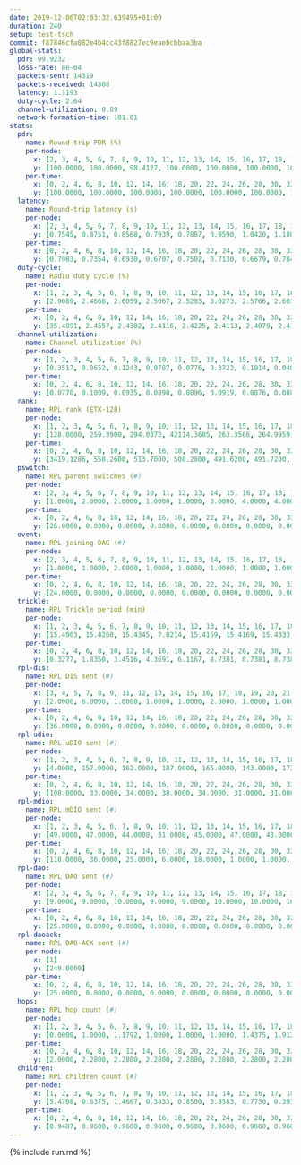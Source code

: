 ```yaml
---
date: 2019-12-06T02:03:32.639495+01:00
duration: 240
setup: test-tsch
commit: f87846cfa082e4b4cc43f8827ec9eaebcbbaa3ba
global-stats:
  pdr: 99.9232
  loss-rate: 8e-04
  packets-sent: 14319
  packets-received: 14308
  latency: 1.1193
  duty-cycle: 2.64
  channel-utilization: 0.09
  network-formation-time: 101.01
stats:
  pdr:
    name: Round-trip PDR (%)
    per-node:
      x: [2, 3, 4, 5, 6, 7, 8, 9, 10, 11, 12, 13, 14, 15, 16, 17, 18, 19, 20, 21, 22, 23, 24, 25]
      y: [100.0000, 100.0000, 98.4127, 100.0000, 100.0000, 100.0000, 100.0000, 100.0000, 100.0000, 99.8314, 100.0000, 100.0000, 100.0000, 100.0000, 100.0000, 100.0000, 100.0000, 100.0000, 100.0000, 100.0000, 100.0000, 100.0000, 100.0000, 100.0000]
    per-time:
      x: [0, 2, 4, 6, 8, 10, 12, 14, 16, 18, 20, 22, 24, 26, 28, 30, 32, 34, 36, 38, 40, 42, 44, 46, 48, 50, 52, 54, 56, 58, 60, 62, 64, 66, 68, 70, 72, 74, 76, 78, 80, 82, 84, 86, 88, 90, 92, 94, 96, 98, 100, 102, 104, 106, 108, 110, 112, 114, 116, 118, 120, 122, 124, 126, 128, 130, 132, 134, 136, 138, 140, 142, 144, 146, 148, 150, 152, 154, 156, 158, 160, 162, 164, 166, 168, 170, 172, 174, 176, 178, 180, 182, 184, 186, 188, 190, 192, 194, 196, 198, 200, 202, 204, 206, 208, 210, 212, 214, 216, 218, 220, 222, 224, 226, 228, 230, 232, 234, 236, 238, 240]
      y: [100.0000, 100.0000, 100.0000, 100.0000, 100.0000, 100.0000, 100.0000, 100.0000, 100.0000, 100.0000, 100.0000, 100.0000, 100.0000, 100.0000, 100.0000, 100.0000, 100.0000, 100.0000, 100.0000, 100.0000, 100.0000, 100.0000, 100.0000, 100.0000, 100.0000, 100.0000, 100.0000, 100.0000, 100.0000, 100.0000, 100.0000, 100.0000, 100.0000, 100.0000, 100.0000, 100.0000, 100.0000, 100.0000, 100.0000, 100.0000, 100.0000, 100.0000, 100.0000, 100.0000, 100.0000, 100.0000, 100.0000, 100.0000, 100.0000, 100.0000, 100.0000, 100.0000, 100.0000, 100.0000, 100.0000, 98.3333, 95.0000, 98.3333, 99.1667, 100.0000, 100.0000, 100.0000, 100.0000, 100.0000, 100.0000, 100.0000, 100.0000, 100.0000, 100.0000, 100.0000, 100.0000, 100.0000, 100.0000, 100.0000, 100.0000, 100.0000, 100.0000, 100.0000, 100.0000, 100.0000, 100.0000, 100.0000, 100.0000, 100.0000, 100.0000, 100.0000, 100.0000, 100.0000, 100.0000, 100.0000, 100.0000, 100.0000, 100.0000, 100.0000, 100.0000, 100.0000, 100.0000, 100.0000, 100.0000, 100.0000, 100.0000, 100.0000, 100.0000, 100.0000, 100.0000, 100.0000, 100.0000, 100.0000, 100.0000, 100.0000, 100.0000, 100.0000, 100.0000, 100.0000, 100.0000, 100.0000, 100.0000, 100.0000, 100.0000, 100.0000, null]
  latency:
    name: Round-trip latency (s)
    per-node:
      x: [2, 3, 4, 5, 6, 7, 8, 9, 10, 11, 12, 13, 14, 15, 16, 17, 18, 19, 20, 21, 22, 23, 24, 25]
      y: [0.7545, 0.8751, 0.8568, 0.7939, 0.7887, 0.9590, 1.0420, 1.1801, 0.8960, 1.1979, 0.9984, 0.9862, 1.2524, 1.1773, 1.0753, 1.1876, 1.3129, 1.2644, 1.2426, 1.3536, 1.3084, 1.4231, 1.4290, 1.4859]
    per-time:
      x: [0, 2, 4, 6, 8, 10, 12, 14, 16, 18, 20, 22, 24, 26, 28, 30, 32, 34, 36, 38, 40, 42, 44, 46, 48, 50, 52, 54, 56, 58, 60, 62, 64, 66, 68, 70, 72, 74, 76, 78, 80, 82, 84, 86, 88, 90, 92, 94, 96, 98, 100, 102, 104, 106, 108, 110, 112, 114, 116, 118, 120, 122, 124, 126, 128, 130, 132, 134, 136, 138, 140, 142, 144, 146, 148, 150, 152, 154, 156, 158, 160, 162, 164, 166, 168, 170, 172, 174, 176, 178, 180, 182, 184, 186, 188, 190, 192, 194, 196, 198, 200, 202, 204, 206, 208, 210, 212, 214, 216, 218, 220, 222, 224, 226, 228, 230, 232, 234, 236, 238, 240]
      y: [0.7983, 0.7354, 0.6930, 0.6707, 0.7502, 0.7130, 0.6679, 0.7849, 0.7967, 0.7100, 0.6944, 0.7028, 0.6334, 0.6419, 0.6395, 0.7176, 0.7255, 0.7059, 0.6365, 0.6966, 0.7258, 0.6686, 0.7523, 0.6532, 0.6561, 0.6654, 0.6234, 0.6216, 0.6598, 0.6800, 0.6583, 0.5995, 0.6893, 0.6352, 0.6430, 0.6946, 0.6954, 0.6415, 0.6543, 0.6061, 0.6056, 0.6578, 0.6529, 0.7098, 0.7082, 0.7207, 0.6766, 0.8000, 0.8069, 0.6717, 0.7028, 0.7210, 0.6986, 1.0048, 0.9671, 0.9103, 0.8442, 0.7773, 0.8119, 1.2207, 1.5189, 1.2526, 1.0110, 0.9686, 0.8560, 1.2009, 1.5939, 1.5321, 1.3674, 1.1536, 1.0051, 1.2052, 1.6230, 1.6383, 1.5719, 1.5455, 1.3705, 1.4278, 1.5835, 1.6342, 1.6330, 1.6812, 1.6375, 1.6818, 1.6193, 1.6811, 1.6094, 1.6009, 1.6172, 1.5953, 1.6500, 1.6431, 1.6071, 1.6549, 1.6148, 1.5734, 1.6143, 1.6372, 1.6054, 1.6010, 1.5900, 1.5827, 1.6222, 1.5606, 1.6083, 1.5866, 1.6111, 1.5630, 1.5564, 1.6439, 1.6143, 1.5753, 1.6164, 1.5720, 1.6144, 1.6087, 1.5893, 1.6289, 1.6242, 1.6829, null]
  duty-cycle:
    name: Radio duty cycle (%)
    per-node:
      x: [1, 2, 3, 4, 5, 6, 7, 8, 9, 10, 11, 12, 13, 14, 15, 16, 17, 18, 19, 20, 21, 22, 23, 24, 25]
      y: [2.9089, 2.4668, 2.6059, 2.5067, 2.5283, 3.0273, 2.5766, 2.6019, 2.5855, 2.4820, 2.5500, 2.5908, 2.6489, 2.7874, 2.6509, 2.8311, 2.5301, 2.6991, 2.7631, 2.7534, 2.6912, 2.7302, 2.8318, 2.8419, 2.7896]
    per-time:
      x: [0, 2, 4, 6, 8, 10, 12, 14, 16, 18, 20, 22, 24, 26, 28, 30, 32, 34, 36, 38, 40, 42, 44, 46, 48, 50, 52, 54, 56, 58, 60, 62, 64, 66, 68, 70, 72, 74, 76, 78, 80, 82, 84, 86, 88, 90, 92, 94, 96, 98, 100, 102, 104, 106, 108, 110, 112, 114, 116, 118, 120, 122, 124, 126, 128, 130, 132, 134, 136, 138, 140, 142, 144, 146, 148, 150, 152, 154, 156, 158, 160, 162, 164, 166, 168, 170, 172, 174, 176, 178, 180, 182, 184, 186, 188, 190, 192, 194, 196, 198, 200, 202, 204, 206, 208, 210, 212, 214, 216, 218, 220, 222, 224, 226, 228, 230, 232, 234, 236, 238, 240]
      y: [35.4891, 2.4557, 2.4302, 2.4116, 2.4225, 2.4113, 2.4079, 2.4112, 2.4232, 2.4232, 2.4105, 2.4049, 2.4032, 2.3989, 2.4222, 2.4103, 2.4051, 2.4109, 2.4017, 2.3899, 2.4141, 2.4107, 2.4134, 2.4180, 2.4009, 2.4067, 2.3942, 2.3992, 2.3960, 2.4155, 2.3983, 2.4088, 2.3921, 2.4074, 2.4039, 2.3987, 2.4000, 2.3920, 2.3842, 2.3989, 2.4023, 2.4059, 2.3957, 2.4087, 2.4006, 2.3977, 2.3923, 2.3946, 2.3984, 2.4087, 2.3929, 2.3900, 2.3844, 2.3954, 2.3870, 2.5423, 2.4029, 2.6655, 2.3583, 2.4141, 2.3922, 2.3789, 2.3897, 2.3688, 2.3784, 2.3925, 2.3855, 2.4094, 2.3929, 2.3954, 2.3907, 2.3999, 2.3901, 2.3967, 2.4058, 2.3951, 2.3940, 2.3924, 2.3962, 2.3921, 2.3939, 2.4015, 2.4289, 2.3821, 2.3970, 2.4009, 2.3952, 2.4102, 2.4103, 2.4022, 2.4022, 2.4059, 2.4032, 2.4088, 2.4156, 2.4019, 2.4065, 2.3988, 2.3990, 2.4039, 2.4108, 2.3996, 2.3910, 2.3845, 2.3897, 2.3932, 2.3902, 2.3937, 2.4022, 2.3920, 2.4033, 2.4005, 2.3965, 2.4092, 2.3852, 2.3890, 2.4039, 2.3907, 2.3841, 2.4002, null]
  channel-utilization:
    name: Channel utilization (%)
    per-node:
      x: [1, 2, 3, 4, 5, 6, 7, 8, 9, 10, 11, 12, 13, 14, 15, 16, 17, 18, 19, 20, 21, 22, 23, 24, 25]
      y: [0.3517, 0.0652, 0.1243, 0.0787, 0.0776, 0.3722, 0.1014, 0.0486, 0.0382, 0.0491, 0.0322, 0.0764, 0.1081, 0.0315, 0.0562, 0.1805, 0.0467, 0.0958, 0.0324, 0.0437, 0.0373, 0.0589, 0.0332, 0.0312, 0.0331]
    per-time:
      x: [0, 2, 4, 6, 8, 10, 12, 14, 16, 18, 20, 22, 24, 26, 28, 30, 32, 34, 36, 38, 40, 42, 44, 46, 48, 50, 52, 54, 56, 58, 60, 62, 64, 66, 68, 70, 72, 74, 76, 78, 80, 82, 84, 86, 88, 90, 92, 94, 96, 98, 100, 102, 104, 106, 108, 110, 112, 114, 116, 118, 120, 122, 124, 126, 128, 130, 132, 134, 136, 138, 140, 142, 144, 146, 148, 150, 152, 154, 156, 158, 160, 162, 164, 166, 168, 170, 172, 174, 176, 178, 180, 182, 184, 186, 188, 190, 192, 194, 196, 198, 200, 202, 204, 206, 208, 210, 212, 214, 216, 218, 220, 222, 224, 226, 228, 230, 232, 234, 236, 238, 240]
      y: [0.0770, 0.1009, 0.0935, 0.0898, 0.0896, 0.0919, 0.0876, 0.0881, 0.0933, 0.0951, 0.0913, 0.0890, 0.0870, 0.0848, 0.0947, 0.0895, 0.0875, 0.0907, 0.0888, 0.0808, 0.0946, 0.0905, 0.0926, 0.0905, 0.0849, 0.0878, 0.0841, 0.0858, 0.0851, 0.0952, 0.0854, 0.0877, 0.0817, 0.0927, 0.0839, 0.0848, 0.0852, 0.0835, 0.0803, 0.0867, 0.0858, 0.0893, 0.0841, 0.0899, 0.0893, 0.0843, 0.0864, 0.0848, 0.0874, 0.0915, 0.0811, 0.0837, 0.0804, 0.0864, 0.0846, 0.2149, 0.0852, 0.0326, 0.0407, 0.0884, 0.0823, 0.0780, 0.0826, 0.0751, 0.0800, 0.0828, 0.0817, 0.0918, 0.0836, 0.0849, 0.0832, 0.0880, 0.0825, 0.0842, 0.0920, 0.0834, 0.0858, 0.0825, 0.0868, 0.0845, 0.0855, 0.0887, 0.1061, 0.0774, 0.0875, 0.0894, 0.0877, 0.0913, 0.0903, 0.0865, 0.0874, 0.0879, 0.0898, 0.0894, 0.0902, 0.0871, 0.0897, 0.0878, 0.0867, 0.0904, 0.0871, 0.0861, 0.0837, 0.0802, 0.0822, 0.0844, 0.0823, 0.0827, 0.0869, 0.0838, 0.0898, 0.0865, 0.0842, 0.0909, 0.0799, 0.0829, 0.0890, 0.0813, 0.0819, 0.0881, null]
  rank:
    name: RPL rank (ETX-128)
    per-node:
      x: [1, 2, 3, 4, 5, 6, 7, 8, 9, 10, 11, 12, 13, 14, 15, 16, 17, 18, 19, 20, 21, 22, 23, 24, 25]
      y: [128.0000, 259.3900, 294.0372, 42114.3685, 263.3568, 264.9959, 344.9959, 411.2705, 507.1885, 400.4647, 544.1673, 407.7409, 413.2428, 581.8929, 734.4016, 443.7884, 477.9224, 550.8730, 558.4713, 597.4959, 855.8838, 852.4815, 683.3699, 678.5353, 679.0576]
    per-time:
      x: [0, 2, 4, 6, 8, 10, 12, 14, 16, 18, 20, 22, 24, 26, 28, 30, 32, 34, 36, 38, 40, 42, 44, 46, 48, 50, 52, 54, 56, 58, 60, 62, 64, 66, 68, 70, 72, 74, 76, 78, 80, 82, 84, 86, 88, 90, 92, 94, 96, 98, 100, 102, 104, 106, 108, 110, 112, 114, 116, 118, 120, 122, 124, 126, 128, 130, 132, 134, 136, 138, 140, 142, 144, 146, 148, 150, 152, 154, 156, 158, 160, 162, 164, 166, 168, 170, 172, 174, 176, 178, 180, 182, 184, 186, 188, 190, 192, 194, 196, 198, 200, 202, 204, 206, 208, 210, 212, 214, 216, 218, 220, 222, 224, 226, 228, 230, 232, 234, 236, 238, 240]
      y: [3419.1286, 558.2600, 513.7000, 508.2800, 491.6200, 491.7200, 485.5200, 485.4600, 482.7000, 486.2885, 475.3725, 473.0000, 477.3725, 476.2745, 469.7400, 469.7400, 470.4200, 472.0400, 470.1000, 469.3600, 478.8431, 464.5192, 461.8600, 459.6400, 458.5800, 460.6078, 454.1400, 454.1600, 456.0000, 458.6200, 460.0000, 464.1887, 452.5294, 453.9200, 455.8800, 455.5600, 457.5490, 456.1400, 461.0000, 451.8600, 449.3400, 450.0000, 452.4400, 453.1200, 457.0000, 456.1538, 450.4400, 463.1154, 455.0600, 454.2200, 453.3600, 455.8846, 456.0577, 444.4400, 445.1000, 318.9533, 24742.7605, 59652.3819, 58577.1572, 429.9804, 437.2800, 433.8400, 432.0000, 435.3800, 433.1731, 428.2600, 431.1000, 438.4808, 431.7400, 433.7200, 433.3600, 431.6275, 431.8200, 432.0800, 437.9020, 439.7800, 435.8400, 435.1400, 434.1600, 435.1569, 430.4800, 432.0800, 470.1698, 464.9000, 477.4706, 479.5600, 487.0400, 472.0357, 464.2800, 462.3333, 457.8800, 456.7843, 458.0800, 460.7800, 460.2200, 456.2157, 451.9412, 452.4600, 440.2642, 441.9200, 442.0000, 439.9200, 435.5400, 435.4000, 436.3000, 435.7600, 436.3600, 435.5600, 436.6731, 436.7400, 439.8200, 442.7255, 443.7647, 443.8235, 443.0000, 444.2745, 440.0200, 439.7400, 442.3529, 434.8200, 256.0000]
  pswitch:
    name: RPL parent switches (#)
    per-node:
      x: [2, 3, 4, 5, 6, 7, 8, 9, 10, 11, 12, 13, 14, 15, 16, 17, 18, 19, 20, 21, 22, 23, 24, 25]
      y: [1.0000, 2.0000, 2.0000, 1.0000, 1.0000, 3.0000, 4.0000, 4.0000, 1.0000, 5.0000, 7.0000, 3.0000, 13.0000, 4.0000, 1.0000, 5.0000, 4.0000, 5.0000, 7.0000, 1.0000, 3.0000, 7.0000, 2.0000, 4.0000]
    per-time:
      x: [0, 2, 4, 6, 8, 10, 12, 14, 16, 18, 20, 22, 24, 26, 28, 30, 32, 34, 36, 38, 40, 42, 44, 46, 48, 50, 52, 54, 56, 58, 60, 62, 64, 66, 68, 70, 72, 74, 76, 78, 80, 82, 84, 86, 88, 90, 92, 94, 96, 98, 100, 102, 104, 106, 108, 110, 112, 114, 116, 118, 120, 122, 124, 126, 128, 130, 132, 134, 136, 138, 140, 142, 144, 146, 148, 150, 152, 154, 156, 158, 160, 162, 164, 166, 168, 170, 172, 174, 176, 178, 180, 182, 184, 186, 188, 190, 192, 194, 196, 198, 200, 202, 204, 206, 208, 210, 212, 214, 216, 218, 220, 222, 224, 226, 228, 230, 232, 234, 236, 238]
      y: [26.0000, 0.0000, 0.0000, 0.0000, 0.0000, 0.0000, 0.0000, 0.0000, 0.0000, 2.0000, 1.0000, 0.0000, 1.0000, 1.0000, 0.0000, 0.0000, 0.0000, 0.0000, 0.0000, 0.0000, 1.0000, 2.0000, 0.0000, 0.0000, 0.0000, 1.0000, 0.0000, 0.0000, 0.0000, 0.0000, 0.0000, 3.0000, 1.0000, 0.0000, 0.0000, 0.0000, 1.0000, 0.0000, 4.0000, 0.0000, 0.0000, 0.0000, 0.0000, 0.0000, 0.0000, 2.0000, 0.0000, 2.0000, 0.0000, 0.0000, 0.0000, 2.0000, 2.0000, 0.0000, 0.0000, 0.0000, 2.0000, 1.0000, 3.0000, 1.0000, 0.0000, 0.0000, 0.0000, 0.0000, 2.0000, 0.0000, 0.0000, 2.0000, 0.0000, 0.0000, 0.0000, 1.0000, 0.0000, 0.0000, 1.0000, 0.0000, 0.0000, 0.0000, 0.0000, 1.0000, 0.0000, 0.0000, 3.0000, 0.0000, 1.0000, 0.0000, 0.0000, 6.0000, 0.0000, 1.0000, 0.0000, 1.0000, 0.0000, 0.0000, 0.0000, 1.0000, 1.0000, 0.0000, 3.0000, 0.0000, 0.0000, 0.0000, 0.0000, 0.0000, 0.0000, 0.0000, 0.0000, 0.0000, 2.0000, 0.0000, 0.0000, 1.0000, 1.0000, 1.0000, 0.0000, 1.0000, 0.0000, 0.0000, 1.0000, 0.0000]
  event:
    name: RPL joining DAG (#)
    per-node:
      x: [2, 3, 4, 5, 6, 7, 8, 9, 10, 11, 12, 13, 14, 15, 16, 17, 18, 19, 20, 21, 22, 23, 24, 25]
      y: [1.0000, 1.0000, 2.0000, 1.0000, 1.0000, 1.0000, 1.0000, 1.0000, 1.0000, 1.0000, 1.0000, 1.0000, 1.0000, 1.0000, 1.0000, 1.0000, 1.0000, 1.0000, 1.0000, 1.0000, 1.0000, 1.0000, 1.0000, 1.0000]
    per-time:
      x: [0, 2, 4, 6, 8, 10, 12, 14, 16, 18, 20, 22, 24, 26, 28, 30, 32, 34, 36, 38, 40, 42, 44, 46, 48, 50, 52, 54, 56, 58, 60, 62, 64, 66, 68, 70, 72, 74, 76, 78, 80, 82, 84, 86, 88, 90, 92, 94, 96, 98, 100, 102, 104, 106, 108, 110, 112, 114, 116, 118]
      y: [24.0000, 0.0000, 0.0000, 0.0000, 0.0000, 0.0000, 0.0000, 0.0000, 0.0000, 0.0000, 0.0000, 0.0000, 0.0000, 0.0000, 0.0000, 0.0000, 0.0000, 0.0000, 0.0000, 0.0000, 0.0000, 0.0000, 0.0000, 0.0000, 0.0000, 0.0000, 0.0000, 0.0000, 0.0000, 0.0000, 0.0000, 0.0000, 0.0000, 0.0000, 0.0000, 0.0000, 0.0000, 0.0000, 0.0000, 0.0000, 0.0000, 0.0000, 0.0000, 0.0000, 0.0000, 0.0000, 0.0000, 0.0000, 0.0000, 0.0000, 0.0000, 0.0000, 0.0000, 0.0000, 0.0000, 0.0000, 0.0000, 0.0000, 0.0000, 1.0000]
  trickle:
    name: RPL Trickle period (min)
    per-node:
      x: [1, 2, 3, 4, 5, 6, 7, 8, 9, 10, 11, 12, 13, 14, 15, 16, 17, 18, 19, 20, 21, 22, 23, 24, 25]
      y: [15.4903, 15.4260, 15.4345, 7.0214, 15.4169, 15.4169, 15.4333, 15.3656, 15.7377, 15.4169, 15.6874, 15.7030, 15.6637, 16.6159, 15.4378, 16.5234, 16.4698, 16.5340, 16.5877, 16.6127, 16.5222, 16.5301, 16.5938, 16.5392, 16.5840]
    per-time:
      x: [0, 2, 4, 6, 8, 10, 12, 14, 16, 18, 20, 22, 24, 26, 28, 30, 32, 34, 36, 38, 40, 42, 44, 46, 48, 50, 52, 54, 56, 58, 60, 62, 64, 66, 68, 70, 72, 74, 76, 78, 80, 82, 84, 86, 88, 90, 92, 94, 96, 98, 100, 102, 104, 106, 108, 110, 112, 114, 116, 118, 120, 122, 124, 126, 128, 130, 132, 134, 136, 138, 140, 142, 144, 146, 148, 150, 152, 154, 156, 158, 160, 162, 164, 166, 168, 170, 172, 174, 176, 178, 180, 182, 184, 186, 188, 190, 192, 194, 196, 198, 200, 202, 204, 206, 208, 210, 212, 214, 216, 218, 220, 222, 224, 226, 228, 230, 232, 234, 236, 238, 240]
      y: [0.3277, 1.8350, 3.4516, 4.3691, 6.1167, 8.7381, 8.7381, 8.7381, 8.7381, 17.3082, 17.4763, 17.4763, 17.4763, 17.4763, 17.4763, 17.4763, 17.4763, 17.4763, 17.4763, 17.4763, 17.4763, 17.4763, 17.4763, 17.4763, 17.4763, 17.4763, 17.4763, 17.4763, 17.4763, 17.4763, 17.4763, 17.4763, 17.4763, 17.4763, 17.4763, 17.4763, 17.4763, 17.4763, 17.4763, 17.4763, 17.4763, 17.4763, 17.4763, 17.4763, 17.4763, 17.4763, 17.4763, 17.4763, 17.4763, 17.4763, 17.4763, 17.4763, 17.4763, 17.4763, 17.4763, 17.4763, 10.7693, 2.0767, 3.1062, 8.6538, 9.6338, 10.3547, 10.8353, 12.4955, 12.6031, 12.7577, 13.8063, 17.1402, 17.4763, 17.4763, 17.4763, 17.4763, 17.4763, 17.4763, 17.4763, 17.4763, 17.4763, 17.4763, 17.4763, 17.4763, 17.4763, 17.4763, 17.4763, 17.4763, 17.4763, 17.4763, 17.4763, 17.4763, 17.4763, 17.4763, 17.4763, 17.4763, 17.4763, 17.4763, 17.4763, 17.4763, 17.4763, 17.4763, 17.4763, 17.4763, 17.4763, 17.4763, 17.4763, 17.4763, 17.4763, 17.4763, 17.4763, 17.4763, 17.4763, 17.4763, 17.4763, 17.4763, 17.4763, 17.4763, 17.4763, 17.4763, 17.4763, 17.4763, 17.4763, 17.4763, 17.4763]
  rpl-dis:
    name: RPL DIS sent (#)
    per-node:
      x: [3, 4, 5, 7, 8, 9, 11, 12, 13, 14, 15, 16, 17, 18, 19, 20, 21, 22, 23, 24, 25]
      y: [2.0000, 6.0000, 1.0000, 1.0000, 1.0000, 2.0000, 1.0000, 1.0000, 2.0000, 2.0000, 2.0000, 2.0000, 1.0000, 1.0000, 3.0000, 3.0000, 2.0000, 1.0000, 2.0000, 2.0000, 3.0000]
    per-time:
      x: [0, 2, 4, 6, 8, 10, 12, 14, 16, 18, 20, 22, 24, 26, 28, 30, 32, 34, 36, 38, 40, 42, 44, 46, 48, 50, 52, 54, 56, 58, 60, 62, 64, 66, 68, 70, 72, 74, 76, 78, 80, 82, 84, 86, 88, 90, 92, 94, 96, 98, 100, 102, 104, 106, 108, 110, 112, 114, 116]
      y: [36.0000, 0.0000, 0.0000, 0.0000, 0.0000, 0.0000, 0.0000, 0.0000, 0.0000, 0.0000, 0.0000, 0.0000, 0.0000, 0.0000, 0.0000, 0.0000, 0.0000, 0.0000, 0.0000, 0.0000, 0.0000, 0.0000, 0.0000, 0.0000, 0.0000, 0.0000, 0.0000, 0.0000, 0.0000, 0.0000, 0.0000, 0.0000, 0.0000, 0.0000, 0.0000, 0.0000, 0.0000, 0.0000, 0.0000, 0.0000, 0.0000, 0.0000, 0.0000, 0.0000, 0.0000, 0.0000, 0.0000, 0.0000, 0.0000, 0.0000, 0.0000, 0.0000, 0.0000, 0.0000, 0.0000, 0.0000, 2.0000, 2.0000, 1.0000]
  rpl-udio:
    name: RPL uDIO sent (#)
    per-node:
      x: [1, 2, 3, 4, 5, 6, 7, 8, 9, 10, 11, 12, 13, 14, 15, 16, 17, 18, 19, 20, 21, 22, 23, 24, 25]
      y: [4.0000, 157.0000, 162.0000, 187.0000, 165.0000, 143.0000, 172.0000, 169.0000, 163.0000, 169.0000, 168.0000, 158.0000, 158.0000, 173.0000, 178.0000, 158.0000, 171.0000, 163.0000, 167.0000, 163.0000, 164.0000, 169.0000, 168.0000, 168.0000, 165.0000]
    per-time:
      x: [0, 2, 4, 6, 8, 10, 12, 14, 16, 18, 20, 22, 24, 26, 28, 30, 32, 34, 36, 38, 40, 42, 44, 46, 48, 50, 52, 54, 56, 58, 60, 62, 64, 66, 68, 70, 72, 74, 76, 78, 80, 82, 84, 86, 88, 90, 92, 94, 96, 98, 100, 102, 104, 106, 108, 110, 112, 114, 116, 118, 120, 122, 124, 126, 128, 130, 132, 134, 136, 138, 140, 142, 144, 146, 148, 150, 152, 154, 156, 158, 160, 162, 164, 166, 168, 170, 172, 174, 176, 178, 180, 182, 184, 186, 188, 190, 192, 194, 196, 198, 200, 202, 204, 206, 208, 210, 212, 214, 216, 218, 220, 222, 224, 226, 228, 230, 232, 234, 236, 238, 240]
      y: [108.0000, 33.0000, 34.0000, 38.0000, 34.0000, 31.0000, 31.0000, 34.0000, 33.0000, 36.0000, 33.0000, 33.0000, 35.0000, 33.0000, 35.0000, 30.0000, 32.0000, 34.0000, 32.0000, 32.0000, 35.0000, 32.0000, 34.0000, 32.0000, 35.0000, 34.0000, 27.0000, 30.0000, 27.0000, 36.0000, 35.0000, 31.0000, 34.0000, 32.0000, 31.0000, 33.0000, 33.0000, 29.0000, 33.0000, 34.0000, 33.0000, 32.0000, 31.0000, 33.0000, 30.0000, 30.0000, 29.0000, 38.0000, 32.0000, 35.0000, 30.0000, 30.0000, 27.0000, 31.0000, 32.0000, 38.0000, 41.0000, 32.0000, 36.0000, 37.0000, 31.0000, 30.0000, 34.0000, 29.0000, 36.0000, 30.0000, 33.0000, 32.0000, 35.0000, 33.0000, 30.0000, 31.0000, 29.0000, 32.0000, 34.0000, 31.0000, 33.0000, 30.0000, 36.0000, 35.0000, 27.0000, 30.0000, 44.0000, 31.0000, 34.0000, 34.0000, 28.0000, 32.0000, 31.0000, 32.0000, 38.0000, 29.0000, 32.0000, 35.0000, 31.0000, 32.0000, 33.0000, 33.0000, 32.0000, 35.0000, 33.0000, 31.0000, 33.0000, 32.0000, 28.0000, 31.0000, 32.0000, 35.0000, 30.0000, 30.0000, 32.0000, 33.0000, 32.0000, 33.0000, 36.0000, 33.0000, 31.0000, 30.0000, 30.0000, 32.0000, 3.0000]
  rpl-mdio:
    name: RPL mDIO sent (#)
    per-node:
      x: [1, 2, 3, 4, 5, 6, 7, 8, 9, 10, 11, 12, 13, 14, 15, 16, 17, 18, 19, 20, 21, 22, 23, 24, 25]
      y: [49.0000, 47.0000, 44.0000, 31.0000, 45.0000, 47.0000, 43.0000, 46.0000, 27.0000, 44.0000, 27.0000, 30.0000, 33.0000, 20.0000, 39.0000, 24.0000, 24.0000, 23.0000, 20.0000, 21.0000, 21.0000, 22.0000, 20.0000, 20.0000, 20.0000]
    per-time:
      x: [0, 2, 4, 6, 8, 10, 12, 14, 16, 18, 20, 22, 24, 26, 28, 30, 32, 34, 36, 38, 40, 42, 44, 46, 48, 50, 52, 54, 56, 58, 60, 62, 64, 66, 68, 70, 72, 74, 76, 78, 80, 82, 84, 86, 88, 90, 92, 94, 96, 98, 100, 102, 104, 106, 108, 110, 112, 114, 116, 118, 120, 122, 124, 126, 128, 130, 132, 134, 136, 138, 140, 142, 144, 146, 148, 150, 152, 154, 156, 158, 160, 162, 164, 166, 168, 170, 172, 174, 176, 178, 180, 182, 184, 186, 188, 190, 192, 194, 196, 198, 200, 202, 204, 206, 208, 210, 212, 214, 216, 218, 220, 222, 224, 226, 228, 230, 232, 234, 236, 238]
      y: [118.0000, 36.0000, 25.0000, 6.0000, 18.0000, 1.0000, 1.0000, 12.0000, 10.0000, 2.0000, 0.0000, 0.0000, 0.0000, 3.0000, 9.0000, 6.0000, 3.0000, 4.0000, 0.0000, 0.0000, 0.0000, 0.0000, 5.0000, 8.0000, 4.0000, 7.0000, 1.0000, 0.0000, 0.0000, 0.0000, 1.0000, 9.0000, 5.0000, 5.0000, 2.0000, 3.0000, 0.0000, 0.0000, 0.0000, 1.0000, 8.0000, 6.0000, 4.0000, 5.0000, 1.0000, 0.0000, 0.0000, 0.0000, 4.0000, 3.0000, 6.0000, 4.0000, 8.0000, 0.0000, 0.0000, 1.0000, 25.0000, 105.0000, 78.0000, 28.0000, 13.0000, 8.0000, 9.0000, 1.0000, 2.0000, 6.0000, 6.0000, 6.0000, 2.0000, 1.0000, 3.0000, 0.0000, 3.0000, 5.0000, 2.0000, 5.0000, 2.0000, 3.0000, 4.0000, 1.0000, 3.0000, 4.0000, 4.0000, 5.0000, 3.0000, 0.0000, 3.0000, 2.0000, 3.0000, 4.0000, 1.0000, 3.0000, 3.0000, 3.0000, 4.0000, 2.0000, 2.0000, 1.0000, 6.0000, 5.0000, 1.0000, 4.0000, 2.0000, 2.0000, 3.0000, 1.0000, 1.0000, 2.0000, 4.0000, 3.0000, 7.0000, 4.0000, 3.0000, 1.0000, 0.0000, 0.0000, 4.0000, 7.0000, 0.0000, 4.0000]
  rpl-dao:
    name: RPL DAO sent (#)
    per-node:
      x: [2, 3, 4, 5, 6, 7, 8, 9, 10, 11, 12, 13, 14, 15, 16, 17, 18, 19, 20, 21, 22, 23, 24, 25]
      y: [9.0000, 9.0000, 10.0000, 9.0000, 9.0000, 10.0000, 10.0000, 10.0000, 9.0000, 12.0000, 11.0000, 10.0000, 16.0000, 10.0000, 9.0000, 11.0000, 11.0000, 11.0000, 13.0000, 9.0000, 10.0000, 12.0000, 10.0000, 10.0000]
    per-time:
      x: [0, 2, 4, 6, 8, 10, 12, 14, 16, 18, 20, 22, 24, 26, 28, 30, 32, 34, 36, 38, 40, 42, 44, 46, 48, 50, 52, 54, 56, 58, 60, 62, 64, 66, 68, 70, 72, 74, 76, 78, 80, 82, 84, 86, 88, 90, 92, 94, 96, 98, 100, 102, 104, 106, 108, 110, 112, 114, 116, 118, 120, 122, 124, 126, 128, 130, 132, 134, 136, 138, 140, 142, 144, 146, 148, 150, 152, 154, 156, 158, 160, 162, 164, 166, 168, 170, 172, 174, 176, 178, 180, 182, 184, 186, 188, 190, 192, 194, 196, 198, 200, 202, 204, 206, 208, 210, 212, 214, 216, 218, 220, 222, 224, 226, 228, 230, 232, 234, 236, 238]
      y: [25.0000, 0.0000, 0.0000, 0.0000, 0.0000, 0.0000, 0.0000, 0.0000, 0.0000, 2.0000, 1.0000, 0.0000, 1.0000, 1.0000, 18.0000, 2.0000, 0.0000, 0.0000, 0.0000, 0.0000, 1.0000, 2.0000, 0.0000, 0.0000, 1.0000, 1.0000, 0.0000, 2.0000, 14.0000, 3.0000, 0.0000, 3.0000, 1.0000, 0.0000, 0.0000, 2.0000, 1.0000, 0.0000, 4.0000, 1.0000, 1.0000, 1.0000, 5.0000, 5.0000, 1.0000, 4.0000, 1.0000, 2.0000, 0.0000, 1.0000, 2.0000, 2.0000, 3.0000, 2.0000, 0.0000, 2.0000, 3.0000, 9.0000, 2.0000, 1.0000, 1.0000, 1.0000, 0.0000, 1.0000, 3.0000, 3.0000, 1.0000, 5.0000, 0.0000, 0.0000, 1.0000, 9.0000, 2.0000, 1.0000, 1.0000, 0.0000, 0.0000, 0.0000, 2.0000, 2.0000, 1.0000, 4.0000, 4.0000, 0.0000, 2.0000, 6.0000, 3.0000, 7.0000, 1.0000, 1.0000, 0.0000, 1.0000, 2.0000, 1.0000, 0.0000, 3.0000, 3.0000, 0.0000, 4.0000, 2.0000, 4.0000, 5.0000, 0.0000, 2.0000, 0.0000, 0.0000, 1.0000, 1.0000, 2.0000, 1.0000, 2.0000, 2.0000, 4.0000, 4.0000, 3.0000, 5.0000, 1.0000, 1.0000, 1.0000, 0.0000]
  rpl-daoack:
    name: RPL DAO-ACK sent (#)
    per-node:
      x: [1]
      y: [249.0000]
    per-time:
      x: [0, 2, 4, 6, 8, 10, 12, 14, 16, 18, 20, 22, 24, 26, 28, 30, 32, 34, 36, 38, 40, 42, 44, 46, 48, 50, 52, 54, 56, 58, 60, 62, 64, 66, 68, 70, 72, 74, 76, 78, 80, 82, 84, 86, 88, 90, 92, 94, 96, 98, 100, 102, 104, 106, 108, 110, 112, 114, 116, 118, 120, 122, 124, 126, 128, 130, 132, 134, 136, 138, 140, 142, 144, 146, 148, 150, 152, 154, 156, 158, 160, 162, 164, 166, 168, 170, 172, 174, 176, 178, 180, 182, 184, 186, 188, 190, 192, 194, 196, 198, 200, 202, 204, 206, 208, 210, 212, 214, 216, 218, 220, 222, 224, 226, 228, 230, 232, 234, 236, 238]
      y: [25.0000, 0.0000, 0.0000, 0.0000, 0.0000, 0.0000, 0.0000, 0.0000, 0.0000, 2.0000, 1.0000, 0.0000, 1.0000, 1.0000, 18.0000, 2.0000, 0.0000, 0.0000, 0.0000, 0.0000, 1.0000, 2.0000, 0.0000, 0.0000, 1.0000, 1.0000, 0.0000, 2.0000, 14.0000, 3.0000, 0.0000, 3.0000, 1.0000, 0.0000, 0.0000, 2.0000, 1.0000, 0.0000, 4.0000, 1.0000, 1.0000, 1.0000, 5.0000, 5.0000, 1.0000, 4.0000, 1.0000, 2.0000, 0.0000, 1.0000, 2.0000, 2.0000, 3.0000, 2.0000, 0.0000, 2.0000, 3.0000, 9.0000, 2.0000, 1.0000, 1.0000, 1.0000, 0.0000, 1.0000, 3.0000, 3.0000, 1.0000, 4.0000, 0.0000, 0.0000, 1.0000, 9.0000, 2.0000, 1.0000, 1.0000, 0.0000, 0.0000, 0.0000, 2.0000, 2.0000, 1.0000, 4.0000, 4.0000, 0.0000, 2.0000, 6.0000, 3.0000, 7.0000, 1.0000, 1.0000, 0.0000, 1.0000, 2.0000, 1.0000, 0.0000, 3.0000, 3.0000, 0.0000, 4.0000, 2.0000, 4.0000, 5.0000, 0.0000, 2.0000, 0.0000, 0.0000, 1.0000, 1.0000, 2.0000, 1.0000, 2.0000, 2.0000, 4.0000, 4.0000, 3.0000, 5.0000, 1.0000, 1.0000, 1.0000, 0.0000]
  hops:
    name: RPL hop count (#)
    per-node:
      x: [1, 2, 3, 4, 5, 6, 7, 8, 9, 10, 11, 12, 13, 14, 15, 16, 17, 18, 19, 20, 21, 22, 23, 24, 25]
      y: [0.0000, 1.0000, 1.1792, 1.0000, 1.0000, 1.0000, 1.4375, 1.9125, 2.6208, 2.0000, 3.0000, 2.0000, 2.0000, 3.0251, 2.0921, 2.0000, 2.0917, 2.9205, 3.0669, 3.1046, 3.0000, 3.0000, 3.9205, 3.9205, 3.9205]
    per-time:
      x: [0, 2, 4, 6, 8, 10, 12, 14, 16, 18, 20, 22, 24, 26, 28, 30, 32, 34, 36, 38, 40, 42, 44, 46, 48, 50, 52, 54, 56, 58, 60, 62, 64, 66, 68, 70, 72, 74, 76, 78, 80, 82, 84, 86, 88, 90, 92, 94, 96, 98, 100, 102, 104, 106, 108, 110, 112, 114, 116, 118, 120, 122, 124, 126, 128, 130, 132, 134, 136, 138, 140, 142, 144, 146, 148, 150, 152, 154, 156, 158, 160, 162, 164, 166, 168, 170, 172, 174, 176, 178, 180, 182, 184, 186, 188, 190, 192, 194, 196, 198, 200, 202, 204, 206, 208, 210, 212, 214, 216, 218, 220, 222, 224, 226, 228, 230, 232, 234, 236, 238]
      y: [2.0000, 2.2800, 2.2800, 2.2800, 2.2800, 2.2800, 2.2800, 2.2800, 2.2800, 2.2800, 2.3000, 2.3200, 2.3200, 2.2800, 2.2800, 2.2800, 2.2800, 2.2800, 2.2800, 2.2800, 2.2800, 2.2600, 2.2400, 2.2400, 2.2400, 2.2400, 2.2400, 2.2400, 2.2400, 2.2400, 2.2400, 2.2400, 2.2400, 2.2400, 2.2400, 2.2400, 2.2400, 2.2400, 2.2400, 2.2400, 2.2400, 2.2400, 2.2400, 2.2400, 2.2400, 2.2400, 2.2400, 2.2400, 2.2400, 2.2400, 2.2400, 2.2400, 2.2400, 2.2400, 2.2400, 2.2400, 2.2400, 2.2400, 2.0400, 2.0800, 2.0800, 2.0800, 2.0800, 2.0800, 2.0800, 2.0800, 2.0800, 2.1800, 2.2800, 2.2800, 2.2800, 2.2800, 2.2800, 2.2800, 2.2600, 2.2400, 2.2400, 2.2400, 2.2400, 2.2400, 2.2400, 2.2400, 2.2400, 2.2400, 2.2400, 2.2400, 2.2400, 2.4000, 2.4000, 2.4000, 2.4000, 2.3600, 2.3600, 2.3600, 2.3600, 2.3200, 2.3200, 2.3200, 2.2400, 2.2400, 2.2400, 2.2400, 2.2400, 2.2400, 2.2400, 2.2400, 2.2400, 2.2400, 2.2400, 2.2400, 2.2400, 2.2400, 2.2400, 2.2400, 2.2400, 2.2400, 2.2400, 2.2400, 2.2400, 2.2400]
  children:
    name: RPL children count (#)
    per-node:
      x: [1, 2, 3, 4, 5, 6, 7, 8, 9, 10, 11, 12, 13, 14, 15, 16, 17, 18, 19, 20, 21, 22, 23, 24, 25]
      y: [5.4708, 0.6375, 1.4667, 0.3833, 0.8500, 3.8583, 0.7750, 0.3917, 0.1208, 0.5167, 0.0000, 1.0167, 1.3750, 0.0000, 0.6109, 3.0125, 0.3792, 1.8117, 0.0084, 0.3347, 0.1757, 0.7741, 0.0000, 0.0000, 0.0000]
    per-time:
      x: [0, 2, 4, 6, 8, 10, 12, 14, 16, 18, 20, 22, 24, 26, 28, 30, 32, 34, 36, 38, 40, 42, 44, 46, 48, 50, 52, 54, 56, 58, 60, 62, 64, 66, 68, 70, 72, 74, 76, 78, 80, 82, 84, 86, 88, 90, 92, 94, 96, 98, 100, 102, 104, 106, 108, 110, 112, 114, 116, 118, 120, 122, 124, 126, 128, 130, 132, 134, 136, 138, 140, 142, 144, 146, 148, 150, 152, 154, 156, 158, 160, 162, 164, 166, 168, 170, 172, 174, 176, 178, 180, 182, 184, 186, 188, 190, 192, 194, 196, 198, 200, 202, 204, 206, 208, 210, 212, 214, 216, 218, 220, 222, 224, 226, 228, 230, 232, 234, 236, 238]
      y: [0.9487, 0.9600, 0.9600, 0.9600, 0.9600, 0.9600, 0.9600, 0.9600, 0.9600, 0.9600, 0.9600, 0.9600, 0.9600, 0.9600, 0.9600, 0.9600, 0.9600, 0.9600, 0.9600, 0.9600, 0.9600, 0.9600, 0.9600, 0.9600, 0.9600, 0.9600, 0.9600, 0.9600, 0.9600, 0.9600, 0.9600, 0.9600, 0.9600, 0.9600, 0.9600, 0.9600, 0.9600, 0.9600, 0.9600, 0.9600, 0.9600, 0.9600, 0.9600, 0.9600, 0.9600, 0.9600, 0.9600, 0.9600, 0.9600, 0.9600, 0.9600, 0.9600, 0.9600, 0.9600, 0.9600, 0.9600, 0.9600, 0.9600, 0.9600, 0.9600, 0.9600, 0.9600, 0.9600, 0.9600, 0.9600, 0.9600, 0.9600, 0.9600, 0.9600, 0.9600, 0.9600, 0.9600, 0.9600, 0.9600, 0.9600, 0.9600, 0.9600, 0.9600, 0.9600, 0.9600, 0.9600, 0.9600, 0.9600, 0.9600, 0.9600, 0.9600, 0.9600, 0.9600, 0.9600, 0.9600, 0.9600, 0.9600, 0.9600, 0.9600, 0.9600, 0.9600, 0.9600, 0.9600, 0.9600, 0.9600, 0.9600, 0.9600, 0.9600, 0.9600, 0.9600, 0.9600, 0.9600, 0.9600, 0.9600, 0.9600, 0.9600, 0.9600, 0.9600, 0.9600, 0.9600, 0.9600, 0.9600, 0.9600, 0.9600, 0.9600]
---
```


{% include run.md %}
